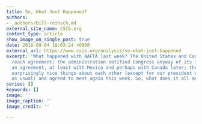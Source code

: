 ```yaml
---
title: So, What Just Happened?
authors:
- _authors/bill-reinsch.md
external_site_name: CSIS.org
content_type: article
show_image_on_single_post: true
date: 2018-09-04 18:03:24 +0000
external_url: https://www.csis.org/analysis/so-what-just-happened
excerpt: 'What happened with NAFTA last week? The United States and Canada did not
  reach agreement; the administration notified Congress anyway of its intent to sign
  an agreement, at least with Mexico and perhaps with Canada later; the parties said
  surprisingly nice things about each other (except for our president who was rude
  as usual) and agreed to meet again this week. So, what does it all mean?  '
series: []
keywords: []
image: ''
image_caption: ''
image_credit: ''

---
```

